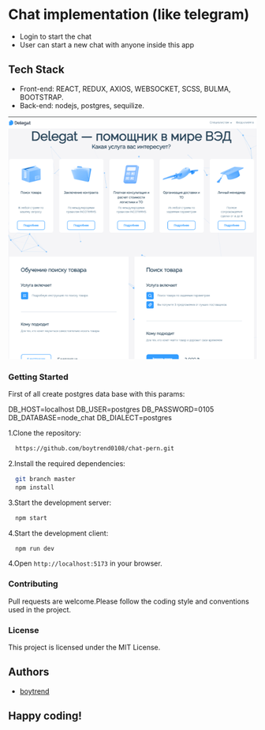 # Chat implementation (like telegram)

- Login to start the chat
- User can start a new chat with anyone inside this app

## Tech Stack

- Front-end: REACT, REDUX, AXIOS, WEBSOCKET, SCSS, BULMA, BOOTSTRAP.
- Back-end: nodejs, postgres, sequilize.

![App Screenshot](https://raw.githubusercontent.com/boytrend0108/delegat/master/public/delegat-home.png)

### Getting Started

First of all create postgres data base with this params:

DB_HOST=localhost
DB_USER=postgres
DB_PASSWORD=0105
DB_DATABASE=node_chat
DB_DIALECT=postgres

1.Clone the repository:

```bash
  https://github.com/boytrend0108/chat-pern.git
```

2.Install the required dependencies:

```bash
  git branch master
  npm install
```

3.Start the development server:

```bash
  npm start
```

4.Start the development client:

```bash
  npm run dev
```

4.Open `http://localhost:5173` in your browser.

### Contributing

Pull requests are welcome.Please follow the coding style and conventions used in the project.

### License

This project is licensed under the MIT License.

## Authors

- [boytrend](https://github.com/boytrend0108)

## Happy coding!
